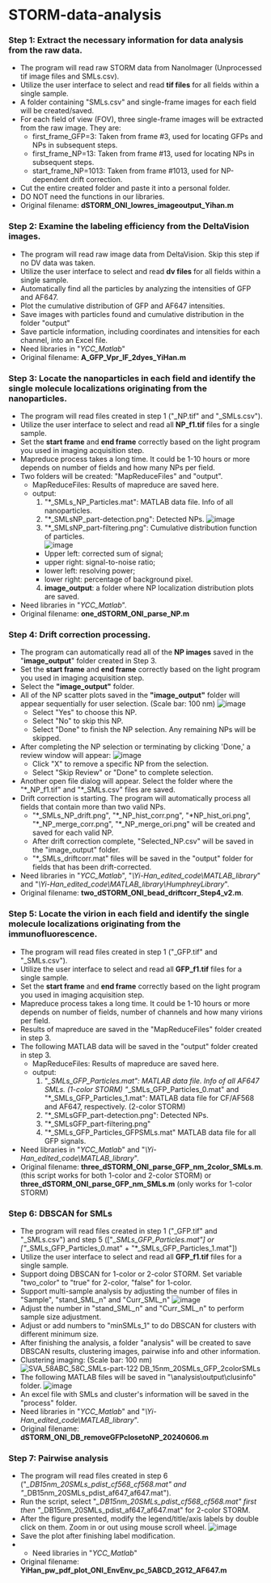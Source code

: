 # STORM-data-analysis


### Step 1: Extract the necessary information for data analysis from the raw data.
- The program will read raw STORM data from NanoImager (Unprocessed tif image files and SMLs.csv).
- Utilize the user interface to select and read **tif files** for all fields within a single sample.
- A folder containing "SMLs.csv" and single-frame images for each field will be created/saved.
- For each field of view (FOV), three single-frame images will be extracted from the raw image. They are:
  - first_frame_GFP=3: Taken from frame #3, used for locating GFPs and NPs in subsequent steps.
  - first_frame_NP=13: Taken from frame #13, used for locating NPs in subsequent steps.
  - start_frame_NP=1013: Taken from frame #1013, used for NP-dependent drift correction.
- Cut the entire created folder and paste it into a personal folder.
- DO NOT need the functions in our libraries.
- Original filename: **dSTORM_ONI_lowres_imageoutput_Yihan.m**

### Step 2: Examine the labeling efficiency from the DeltaVision images.
- The program will read raw image data from DeltaVision. Skip this step if no DV data was taken.
- Utilize the user interface to select and read **dv files** for all fields within a single sample.
- Automatically find all the particles by analyzing the intensities of GFP and AF647.
- Plot the cumulative distribution of GFP and AF647 intensities.
- Save images with particles found and cumulative distribution in the folder "output"
- Save particle information, including coordinates and intensities for each channel, into an Excel file.
- Need libraries in "*YCC_Matlab*"
- Original filename: **A_GFP_Vpr_IF_2dyes_YiHan.m**

### Step 3: Locate the nanoparticles in each field and identify the single molecule localizations originating from the nanoparticles.
- The program will read files created in step 1 ("_NP.tif" and "_SMLs.csv").
- Utilize the user interface to select and read all **NP_f1.tif** files for a single sample.
- Set the **start frame** and **end frame** correctly based on the light program you used in imaging acquisition step.
- Mapreduce process takes a long time. It could be 1-10 hours or more depends on number of fields and how many NPs per field.
- Two folders will be created: "MapReduceFiles" and "output".
  - MapReduceFiles: Results of mapreduce are saved here.
  - output:
    1. "*_SMLs_NP_Particles.mat": MATLAB data file. Info of all nanoparticles.
    2. "*_SMLsNP_part-detection.png": Detected NPs.
![image](https://github.com/ylu428/STORM-data-analysis/assets/41119470/ed82d10c-31f1-4db7-b3dc-6b6fa3dc73fe)
    3. "*_SMLsNP_part-filtering.png": Cumulative distribution function of particles.  
![image](https://github.com/ylu428/STORM-data-analysis/assets/41119470/a76db8e5-d70a-434a-acf9-255d0e4b2d99)
      - Upper left: corrected sum of signal;
      - upper right: signal-to-noise ratio;
      - lower left: resolving power;
      - lower right: percentage of background pixel.
    4. **image_output**: a folder where NP localization distribution plots are saved.
- Need libraries in "*YCC_Matlab*".
- Original filename: **one_dSTORM_ONI_parse_NP.m**

### Step 4: Drift correction processing.
- The program can automatically read all of the **NP images** saved in the "**image_output**" folder created in Step 3.
- Set the **start frame** and **end frame** correctly based on the light program you used in imaging acquisition step.
- Select the **"image_output"** folder.
- All of the NP scatter plots saved in the **"image_output"** folder will appear sequentially for user selection. (Scale bar: 100 nm)
![image](https://github.com/ylu428/STORM-data-analysis/assets/41119470/e5bb4ef1-6708-4693-8d16-258fdb8ace83)
  - Select "Yes" to choose this NP.
  - Select "No" to skip this NP.
  - Select "Done" to finish the NP selection. Any remaining NPs will be skipped.
- After completing the NP selection or terminating by clicking 'Done,' a review window will appear:
![image](https://github.com/ylu428/STORM-data-analysis/assets/41119470/47908e07-81fb-4b4f-89ac-8a7651eab915)
  - Click "X" to remove a specific NP from the selection.
  - Select "Skip Review" or "Done" to complete selection.
- Another open file dialog will appear. Select the folder where the "\*_NP_f1.tif" and "\*_SMLs.csv" files are saved.
- Drift correction is starting. The program will automatically process all fields that contain more than two valid NPs.
  - "\*_SMLs_NP_drift.png", "\*_NP_hist_corr.png", "\*NP_hist_ori.png", "\*_NP_merge_corr.png", "\*_NP_merge_ori.png" will be created and saved for each valid NP.
  - After drift correction complete, "Selected_NP.csv" will be saved in the "image_output" folder.
  - "\*_SMLs_driftcorr.mat" files will be saved in the "output" folder for fields that has been drift-corrected.
- Need libraries in "*YCC_Matlab*", "*\Yi-Han_edited_code\MATLAB_library*" and "*\Yi-Han_edited_code\MATLAB_library\HumphreyLibrary*".
- Original filename: **two_dSTORM_ONI_bead_driftcorr_Step4_v2.m**.

### Step 5: Locate the virion in each field and identify the single molecule localizations originating from the immunofluorescence.
- The program will read files created in step 1 ("_GFP.tif" and "_SMLs.csv").
- Utilize the user interface to select and read all **GFP_f1.tif** files for a single sample.
- Set the **start frame** and **end frame** correctly based on the light program you used in imaging acquisition step.
- Mapreduce process takes a long time. It could be 1-10 hours or more depends on number of fields, number of channels and how many virions per field.
- Results of mapreduce are saved in the "MapReduceFiles" folder created in step 3.
- The following MATLAB data will be saved in the "output" folder created in step 3.
  - MapReduceFiles: Results of mapreduce are saved here.
  -  output:
     1. "*_SMLs_GFP_Particles.mat": MATLAB data file. Info of all AF647 SMLs. (1-color STORM)
        "*_SMLs_GFP_Particles_0.mat" and "*_SMLs_GFP_Particles_1.mat": MATLAB data file for CF/AF568 and AF647, respectively. (2-color STORM)
     2. "*_SMLsGFP_part-detection.png": Detected NPs.
     3. "*_SMLsGFP_part-filtering.png"
     4. "*_SMLs_GFP_Particles_GFPSMLs.mat" MATLAB data file for all GFP signals.
- Need libraries in "*YCC_Matlab*" and "*\Yi-Han_edited_code\MATLAB_library*".
- Original filename: **three_dSTORM_ONI_parse_GFP_nm_2color_SMLs.m**. (this script works for both 1-color and 2-color STORM) or **three_dSTORM_ONI_parse_GFP_nm_SMLs.m** (only works for 1-color STORM)

### Step 6: DBSCAN for SMLs
- The program will read files created in step 1 ("_GFP.tif" and "_SMLs.csv") and step 5 (["*_SMLs_GFP_Particles.mat"] or ["*_SMLs_GFP_Particles_0.mat" + "*_SMLs_GFP_Particles_1.mat"])
- Utilize the user interface to select and read all **GFP_f1.tif** files for a single sample.
- Support doing DBSCAN for 1-color or 2-color STORM. Set variable "two_color" to "true" for 2-color, "false" for 1-color.
- Support multi-sample analysis by adjusting the number of files in "Sample", "stand_SML_n" and "Curr_SML_n"
![image](https://github.com/ylu428/STORM-data-analysis/assets/41119470/486d877c-6670-40d8-af0e-67c50daff03a)
- Adjust the number in "stand_SML_n" and "Curr_SML_n" to perform sample size adjustment.
- Adjust or add numbers to "minSMLs_1" to do DBSCAN for clusters with different minimum size.
- After finishing the analysis, a folder "analysis" will be created to save DBSCAN results, clustering images, pairwise info and other information.
- Clustering imaging: (Scale bar: 100 nm)
![SVA_58ABC_58C_SMLs-part-122 DB_15nm_20SMLs_GFP_2colorSMLs](https://github.com/ylu428/STORM-data-analysis/assets/41119470/70922ed3-21c3-44af-b37d-83daf5135aa6)
- The following MATLAB files will be saved in "\analysis\output\clusinfo" folder.
![image](https://github.com/ylu428/STORM-data-analysis/assets/41119470/4de368c0-1db6-4d91-b80c-6110dd480eed)
- An excel file with SMLs and cluster's information will be saved in the "process" folder.
- Need libraries in "*YCC_Matlab*" and "*\Yi-Han_edited_code\MATLAB_library*".
- Original filename: **dSTORM_ONI_DB_removeGFPclosetoNP_20240606.m**

### Step 7: Pairwise analysis
- The program will read files created in step 6 ("*_DB15nm_20SMLs_pdist_cf568_cf568.mat" and "*_DB15nm_20SMLs_pdist_af647_af647.mat").
- Run the script, select "*_DB15nm_20SMLs_pdist_cf568_cf568.mat" first then "*_DB15nm_20SMLs_pdist_af647_af647.mat" for 2-color STORM.
- After the figure presented, modify the legend/title/axis labels by double click on them. Zoom in or out using mouse scroll wheel.
![image](https://github.com/ylu428/STORM-data-analysis/assets/41119470/13a6fd06-0bee-4178-918b-6da8fe4ce19c)
- Save the plot after finishing label modification.
- - Need libraries in "*YCC_Matlab*"
- Original filename: **YiHan_pw_pdf_plot_ONI_EnvEnv_pc_5ABCD_2G12_AF647.m**
